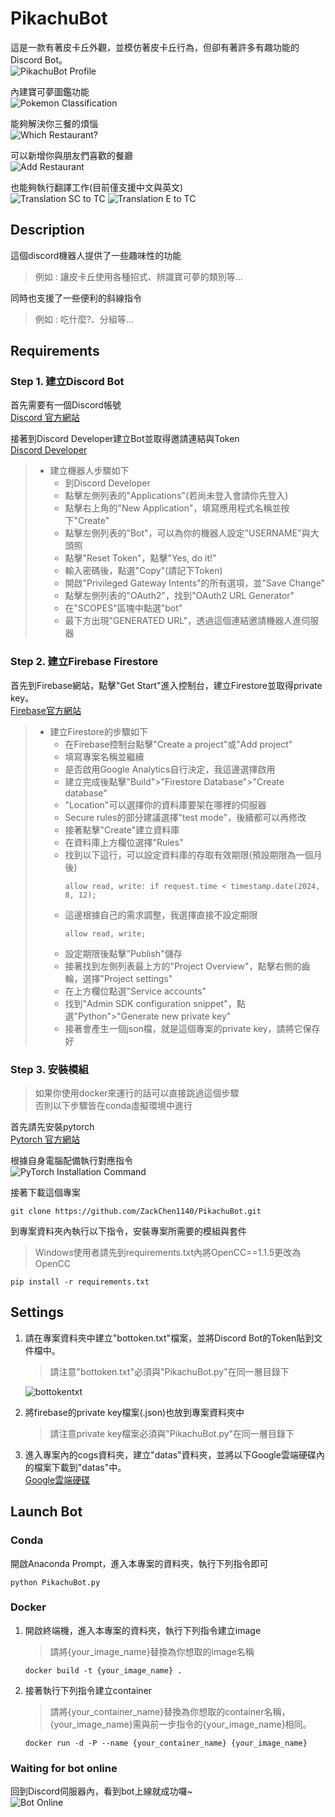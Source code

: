 # PikachuBot
這是一款有著皮卡丘外觀，並模仿著皮卡丘行為，但卻有著許多有趣功能的Discord Bot。  
![PikachuBot Profile](readmefiles/profile.png)

內建寶可夢圖鑑功能  
![Pokemon Classification](./readmefiles/pokémon%20classification.png)

能夠解決你三餐的煩惱  
![Which Restaurant?](./readmefiles/which%20restaurant.png)

可以新增你與朋友們喜歡的餐廳  
![Add Restaurant](./readmefiles/add%20restaurant.png)

也能夠執行翻譯工作(目前僅支援中文與英文)  
![Translation SC to TC](./readmefiles/translationSC2TC.png)
![Translation E to TC](./readmefiles/translationE2TC.png)

## Description
這個discord機器人提供了一些趣味性的功能
> 例如 : 讓皮卡丘使用各種招式、辨識寶可夢的類別等...

同時也支援了一些便利的斜線指令
> 例如 : 吃什麼?、分組等...

## Requirements
### Step 1. 建立Discord Bot
首先需要有一個Discord帳號  
[Discord 官方網站](https://discord.com/)

接著到Discord Developer建立Bot並取得邀請連結與Token  
[Discord Developer](https://discord.com/developers/docs/intro)

> * 建立機器人步驟如下
>   * 到Discord Developer
>   * 點擊左側列表的"Applications"(若尚未登入會請你先登入)
>   * 點擊右上角的"New Application"，填寫應用程式名稱並按下"Create"
>   * 點擊左側列表的"Bot"，可以為你的機器人設定"USERNAME"與大頭照
>   * 點擊"Reset Token"，點擊"Yes, do it!"
>   * 輸入密碼後，點選"Copy"(請記下Token)
>   * 開啟"Privileged Gateway Intents"的所有選項，並"Save Change"
>   * 點擊左側列表的"OAuth2"，找到"OAuth2 URL Generator"
>   * 在"SCOPES"區塊中點選"bot"
>   * 最下方出現"GENERATED URL"，透過這個連結邀請機器人進伺服器

### Step 2. 建立Firebase Firestore
首先到Firebase網站，點擊"Get Start"進入控制台，建立Firestore並取得private key。  
[Firebase官方網站](https://firebase.google.com/)

> * 建立Firestore的步驟如下
>   * 在Firebase控制台點擊"Create a project"或"Add project"
>   * 填寫專案名稱並繼續
>   * 是否啟用Google Analytics自行決定，我這邊選擇啟用
>   * 建立完成後點擊"Build">"Firestore Database">"Create database"
>   * "Location"可以選擇你的資料庫要架在哪裡的伺服器
>   * Secure rules的部分建議選擇"test mode"，後續都可以再修改
>   * 接著點擊"Create"建立資料庫
>   * 在資料庫上方欄位選擇"Rules"
>   * 找到以下這行，可以設定資料庫的存取有效期限(預設期限為一個月後)
>       ```資料庫存取有效期限設定
>       allow read, write: if request.time < timestamp.date(2024, 8, 12);
>       ```
>   * 這邊根據自己的需求調整，我選擇直接不設定期限
>       ```資料庫存取無期限設定
>       allow read, write;
>       ```
>   * 設定期限後點擊"Publish"儲存
>   * 接著找到左側列表最上方的"Project Overview"，點擊右側的齒輪，選擇"Project settings"
>   * 在上方欄位點選"Service accounts"
>   * 找到"Admin SDK configuration snippet"，點選"Python">"Generate new private key"
>   * 接著會產生一個json檔，就是這個專案的private key，請將它保存好

### Step 3. 安裝模組
> 如果你使用docker來運行的話可以直接跳過這個步驟  
> 否則以下步驟皆在conda虛擬環境中進行

首先請先安裝pytorch  
[Pytorch 官方網站](https://pytorch.org/)

根據自身電腦配備執行對應指令  
![PyTorch Installation Command](readmefiles/pytorch.png)

接著下載這個專案
```download project
git clone https://github.com/ZackChen1140/PikachuBot.git
```

到專案資料夾內執行以下指令，安裝專案所需要的模組與套件
> Windows使用者請先到requirements.txt內將OpenCC==1.1.5更改為OpenCC
```install requirements
pip install -r requirements.txt
```

## Settings
1. 請在專案資料夾中建立"bottoken.txt"檔案，並將Discord Bot的Token貼到文件檔中。  
    > 請注意"bottoken.txt"必須與"PikachuBot.py"在同一層目錄下

    ![bottokentxt](readmefiles/bottoken.png)

2. 將firebase的private key檔案(.json)也放到專案資料夾中
    > 請注意private key檔案必須與"PikachuBot.py"在同一層目錄下

3. 進入專案內的cogs資料夾，建立"datas"資料夾，並將以下Google雲端硬碟內的檔案下載到"datas"中。  
[Google雲端硬碟](https://drive.google.com/drive/folders/1Clg6uSpv8Y1anP_TN_G6X5Q8_Ca4nTtr?usp=drive_link)

## Launch Bot
### Conda
開啟Anaconda Prompt，進入本專案的資料夾，執行下列指令即可
```run bot
python PikachuBot.py
```

### Docker
1. 開啟終端機，進入本專案的資料夾，執行下列指令建立image
    > 請將{your_image_name}替換為你想取的image名稱
    ```build image
    docker build -t {your_image_name} .
    ```
2. 接著執行下列指令建立container
    > 請將{your_container_name}替換為你想取的container名稱，{your_image_name}需與前一步指令的{your_image_name}相同。
    ```run container
    docker run -d -P --name {your_container_name} {your_image_name}
    ```

### Waiting for bot online
回到Discord伺服器內，看到bot上線就成功囉~  
![Bot Online](readmefiles/botonline.png)